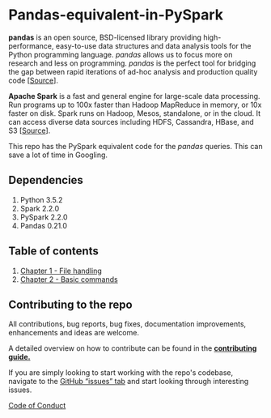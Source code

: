 # Pandas-equivalent-in-PySpark
**pandas** is an open source, BSD-licensed library providing high-performance, easy-to-use data structures and data analysis tools for the Python programming language. *pandas* allows us to focus more on research and less on programming. *pandas* is the perfect tool for bridging the gap between rapid iterations of ad-hoc analysis and production quality code [[Source](http://pandas.pydata.org/)].

**Apache Spark** is a fast and general engine for large-scale data processing. Run programs up to 100x faster than Hadoop MapReduce in memory, or 10x faster on disk. Spark runs on Hadoop, Mesos, standalone, or in the cloud. It can access diverse data sources including HDFS, Cassandra, HBase, and S3 [[Source](https://spark.apache.org/)].

This repo has the PySpark equivalent code for the *pandas* queries. This can save a lot of time in Googling.

## Dependencies
1. Python 3.5.2
2. Spark 2.2.0
3. PySpark 2.2.0
4. Pandas 0.21.0

## Table of contents
1. [Chapter 1 - File handling](http://nbviewer.jupyter.org/github/jerilkuriakose/Pandas-equivalent-in-PySpark/blob/master/notebooks/Chapter%201%20-%20File%20handling.ipynb)
2. [Chapter 2 - Basic commands](http://nbviewer.jupyter.org/github/jerilkuriakose/Pandas-equivalent-in-PySpark/blob/master/notebooks/Chapter%202%20-%20Basic%20commands.ipynb)

## Contributing to the repo
All contributions, bug reports, bug fixes, documentation improvements, enhancements and ideas are welcome.

A detailed overview on how to contribute can be found in the **[contributing guide.](https://gist.github.com/MarcDiethelm/7303312)**

If you are simply looking to start working with the repo's codebase, navigate to the [GitHub “issues” tab](https://github.com/jerilkuriakose/Pandas-equivalent-in-PySpark/issues) and start looking through interesting issues.

[Code of Conduct](https://github.com/jerilkuriakose/Pandas-equivalent-in-PySpark/blob/master/CODE_OF_CONDUCT.md)
